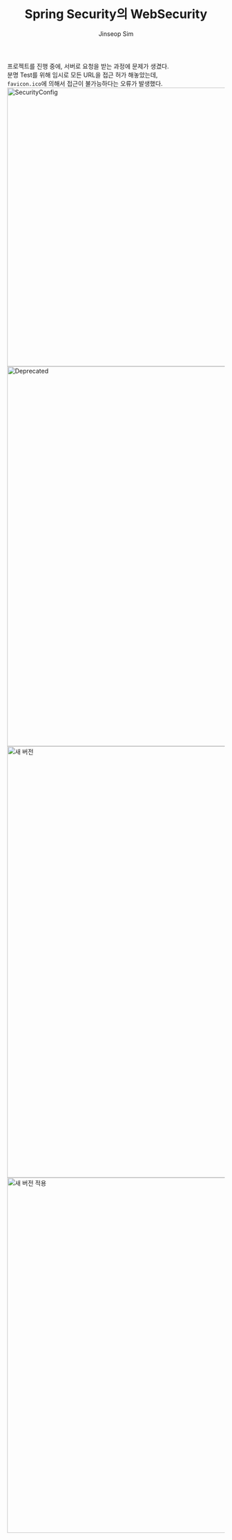 ﻿---
layout: post
title: "Spring Security의 WebSecurity"
categories: ToyProject
tags: [develop]
author:
  - Jinseop Sim
---
프로젝트를 진행 중에, 서버로 요청을 받는 과정에 문제가 생겼다.  
분명 Test를 위해 임시로 모든 URL을 접근 허가 해놓았는데,  
```favicon.ico```에 의해서 접근이 불가능하다는 오류가 발생했다.  
<img width="645" alt="SecurityConfig" src="https://user-images.githubusercontent.com/71700079/218955228-6e5e5ae8-1144-4fff-a978-bd2fd185b5a5.png"> 
<img width="879" alt="Deprecated" src="https://user-images.githubusercontent.com/71700079/218955145-30e90556-c808-4e73-bc3e-74b2cfeb1c1c.png">  
<img width="998" alt="새 버전" src="https://user-images.githubusercontent.com/71700079/218955261-8994bd94-f156-47df-9a23-efa0e4178b83.png">  
<img width="822" alt="새 버전 적용" src="https://user-images.githubusercontent.com/71700079/218955266-1c67f8c5-6d91-4e99-94f5-d40359e5e499.png">  
